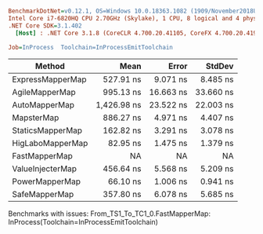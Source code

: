 ``` ini

BenchmarkDotNet=v0.12.1, OS=Windows 10.0.18363.1082 (1909/November2018Update/19H2)
Intel Core i7-6820HQ CPU 2.70GHz (Skylake), 1 CPU, 8 logical and 4 physical cores
.NET Core SDK=3.1.402
  [Host] : .NET Core 3.1.8 (CoreCLR 4.700.20.41105, CoreFX 4.700.20.41903), X64 RyuJIT

Job=InProcess  Toolchain=InProcessEmitToolchain  

```
|           Method |        Mean |     Error |    StdDev |
|----------------- |------------:|----------:|----------:|
| ExpressMapperMap |   527.91 ns |  9.071 ns |  8.485 ns |
|   AgileMapperMap |   995.13 ns | 16.663 ns | 33.660 ns |
|    AutoMapperMap | 1,426.98 ns | 23.522 ns | 22.003 ns |
|       MapsterMap |   886.27 ns |  4.971 ns |  4.407 ns |
|     StaticsMapperMap |   162.82 ns |  3.291 ns |  3.078 ns |
| HigLaboMapperMap |    82.95 ns |  1.475 ns |  1.379 ns |
|    FastMapperMap |          NA |        NA |        NA |
| ValueInjecterMap |   456.64 ns |  5.568 ns |  5.209 ns |
|   PowerMapperMap |    66.10 ns |  1.006 ns |  0.941 ns |
|    SafeMapperMap |   357.80 ns |  6.078 ns |  5.685 ns |

Benchmarks with issues:
  From_TS1_To_TC1_0.FastMapperMap: InProcess(Toolchain=InProcessEmitToolchain)
